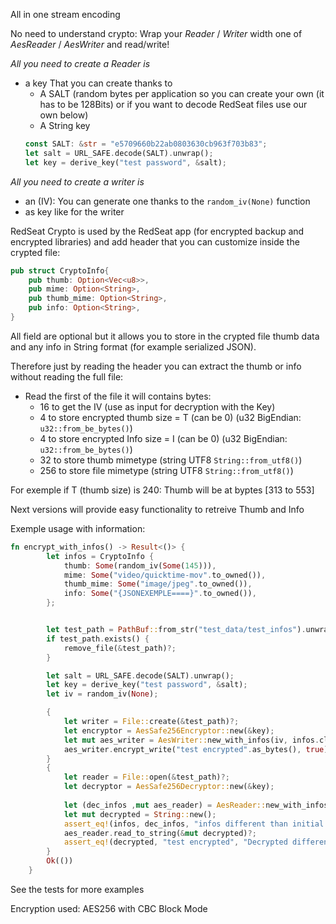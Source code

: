 All in one stream encoding

No need to understand crypto: Wrap your *Reader* / *Writer* width one of *AesReader* / *AesWriter* and read/write!

*All you need to create a Reader is* 
* a key That you can create thanks to 
    - A SALT (random bytes per application so you can create your own (it has to be 128Bits) or if you want to decode RedSeat files use our own below)
    - A String key
    ```rust
    const SALT: &str = "e5709660b22ab0803630cb963f703b83";
    let salt = URL_SAFE.decode(SALT).unwrap();
    let key = derive_key("test password", &salt);
    ```

*All you need to create a writer is*
* an (IV): You can generate one thanks to the ```random_iv(None)``` function
* as key like for the writer

RedSeat Crypto is used by the RedSeat app (for encrypted backup and encrypted libraries) and add header that you can customize inside the crypted file:
```rust
pub struct CryptoInfo{
    pub thumb: Option<Vec<u8>>,
    pub mime: Option<String>,
    pub thumb_mime: Option<String>,
    pub info: Option<String>,
}
```
All field are optional but it allows you to store in the crypted file thumb data and any info in String format (for example serialized JSON).

Therefore just by reading the header you can extract the thumb or info without reading the full file:
* Read the first of the file it will contains bytes:
    - 16 to get the IV (use as input for decryption with the Key)
    - 4 to store encrypted thumb size = T (can be 0) (u32 BigEndian: ```u32::from_be_bytes()```)
    - 4 to store encrypted Info size = I (can be 0) (u32 BigEndian: ```u32::from_be_bytes()```)
    - 32 to store thumb mimetype (string UTF8 ```String::from_utf8()```)
    - 256 to store file mimetype (string UTF8 ```String::from_utf8()```)

For exemple if T (thumb size) is 240: Thumb will be at byptes [313 to 553]

Next versions will provide easy functionality to retreive Thumb and Info

Exemple usage with information:

```rust
fn encrypt_with_infos() -> Result<()> {
        let infos = CryptoInfo {
            thumb: Some(random_iv(Some(145))),
            mime: Some("video/quicktime-mov".to_owned()),
            thumb_mime: Some("image/jpeg".to_owned()),
            info: Some("{JSONEXEMPLE====}".to_owned()),
        };


        let test_path = PathBuf::from_str("test_data/test_infos").unwrap();
        if test_path.exists() {
            remove_file(&test_path)?;
        }

        let salt = URL_SAFE.decode(SALT).unwrap();
        let key = derive_key("test password", &salt);
        let iv = random_iv(None);

        {
            let writer = File::create(&test_path)?;
            let encryptor = AesSafe256Encryptor::new(&key);
            let mut aes_writer = AesWriter::new_with_infos(iv, infos.clone(), writer, encryptor)?;
            aes_writer.encrypt_write("test encrypted".as_bytes(), true)?;
        }
        {
            let reader = File::open(&test_path)?;
            let decryptor = AesSafe256Decryptor::new(&key);
    
            let (dec_infos ,mut aes_reader) = AesReader::new_with_infos(reader, decryptor)?;
            let mut decrypted = String::new();
            assert_eq!(infos, dec_infos, "infos different than initial infos");
            aes_reader.read_to_string(&mut decrypted)?;
            assert_eq!(decrypted, "test encrypted", "Decrypted different than encprypted");
        }
        Ok(())
    }
```

See the tests for more examples

Encryption used: AES256 with CBC Block Mode